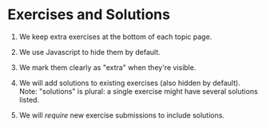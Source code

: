 # Exercises and Solutions

1. We keep extra exercises at the bottom of each topic page.

2. We use Javascript to hide them by default.

3. We mark them clearly as "extra" when they're visible.

4. We will add solutions to existing exercises (also hidden by
   default).  Note: "solutions" is plural: a single exercise might
   have several solutions listed.

5. We will *require* new exercise submissions to include solutions.
